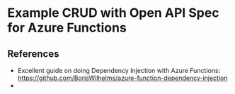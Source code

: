 ﻿# Example CRUD with Open API Spec for Azure Functions

## References
- Excellent guide on doing Dependency Injection with Azure Functions: https://github.com/BorisWilhelms/azure-function-dependency-injection
- 